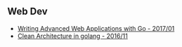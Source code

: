 ## Web Dev
  - [Writing Advanced Web Applications with Go - 2017/01](http://www.jtolds.com/writing/2017/01/writing-advanced-web-applications-with-go/)
  - [Clean Architecture in golang - 2016/11](https://speakerdeck.com//mlimaloureiro/clean-architecture-in-golang)
